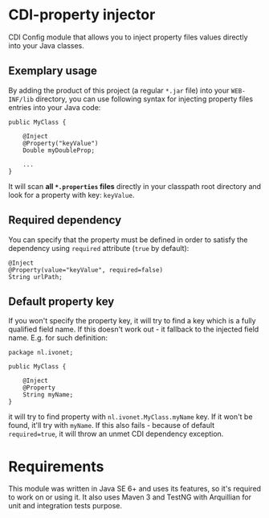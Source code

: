 CDI-property injector
==========

CDI Config module that allows you to inject property files values directly into your Java classes.

Exemplary usage
---------------

By adding the product of this project (a regular `*.jar` file) into your `WEB-INF/lib` directory, you can use following 
syntax for injecting property files entries into your Java code:

    public MyClass {
    
        @Inject
        @Property("keyValue")
        Double myDoubleProp;
        
        ...
    }
    
It will scan **all `*.properties` files** directly in your classpath root directory and look for a property with 
key: `keyValue`.

Required dependency
-------------------

You can specify that the property must be defined in order to satisfy the dependency using `required` 
attribute (`true` by default):

    @Inject
    @Property(value="keyValue", required=false)
    String urlPath;

Default property key
--------------------

If you won't specify the property key, it will try to find a key which is a fully qualified field name. If 
this doesn't work out - it fallback to the injected field name. E.g. for such definition:

    package nl.ivonet;
    
    public MyClass {
    
        @Inject
        @Property
        String myName;
    }
    
it will try to find property with `nl.ivonet.MyClass.myName` key. If it won't be found, it'll try with `myName`.
If this also fails - because of default `required=true`, it will throw an unmet CDI dependency exception.

Requirements
============

This module was written in Java SE 6+ and uses its features, so it's required to work on or using it.
It also uses Maven 3 and TestNG with Arquillian for unit and integration tests purpose.

